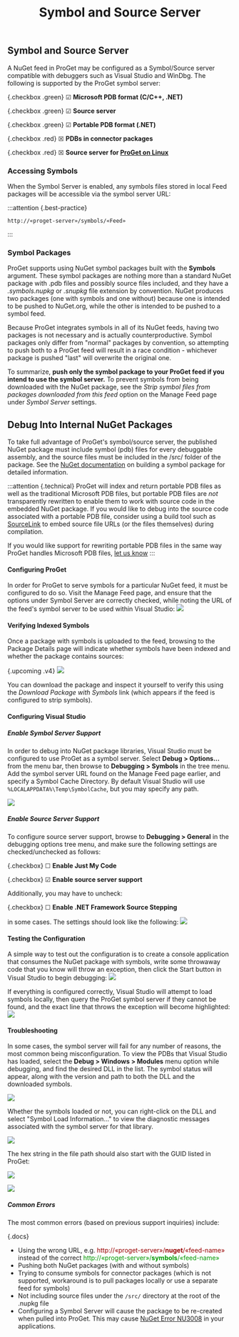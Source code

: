﻿---
title: Symbol and Source Server
sequence: 30
keywords: proget, feeds, packages, symbols, source, nuget, visual-studio-online
---

<style type="text/css">
    .red { color: #990000; }
    .green { color: #009900; }
    .checkbox { margin-left: 75px; }
    .documentation-content img { max-width: 635px; }
</style>

## Symbol and Source Server
A NuGet feed in ProGet may be configured as a Symbol/Source server compatible with debuggers such as Visual Studio and WinDbg. The following is supported by the ProGet symbol server:

{.checkbox .green} ☑ **Microsoft PDB format (C/C++, .NET)**

{.checkbox .green} ☑ **Source server**

{.checkbox .green} ☑ **Portable PDB format (.NET)**

{.checkbox .red} ☒ **PDBs in connector packages**

{.checkbox .red} ☒ **Source server for [ProGet on Linux](/support/documentation/proget/installation/installation-guide/linux-docker)**


### Accessing Symbols

When the Symbol Server is enabled, any symbols files stored in local Feed packages will be accessible via the symbol server URL:

:::attention {.best-practice}
```
http://«proget-server»/symbols/«Feed»
```
:::

### Symbol Packages

ProGet supports using NuGet symbol packages built with the **Symbols** argument. These symbol packages are nothing more than a standard NuGet package with .pdb files and possibly source files included, and they have a *.symbols.nupkg* or *.snupkg* file extension by convention. NuGet produces two packages (one with symbols and one without) because one is intended to be pushed to NuGet.org, while the other is intended to be pushed to a symbol feed.

Because ProGet integrates symbols in all of its NuGet feeds, having two packages is not necessary and is actually counterproductive. Symbol packages only differ from "normal" packages by convention, so attempting to push both to a ProGet feed will result in a race condition - whichever package is pushed "last" will overwrite the original one.

To summarize, **push only the symbol package to your ProGet feed if you intend to use the symbol server.** To prevent symbols from being downloaded with the NuGet package, see the *Strip symbol files from packages downloaded from this feed* option on the Manage Feed page under *Symbol Server* settings.

## Debug Into Internal NuGet Packages

To take full advantage of ProGet's symbol/source server, the published NuGet package must include symbol (pdb) files for every debuggable assembly, and the source files must be included in the /src/ folder of the package. See the <a href="http://docs.nuget.org/docs/creating-packages/creating-and-publishing-a-symbol-package">NuGet documentation</a> on building a symbol package for detailed information.

:::attention {.technical}
ProGet will index and return portable PDB files as well as the traditional Microsoft PDB files, but portable PDB files are <em>not</em> transparently rewritten to enable them to work with source code in the embedded NuGet package. If you would like to debug into the source code associated with a portable PDB file, consider using a build tool such as [SourceLink](https://github.com/ctaggart/SourceLink) to embed source file URLs (or the files themselves) during compilation.

If you would like support for rewriting portable PDB files in the same way ProGet handles Microsoft PDB files, [let us know](/contact)
:::

#### Configuring ProGet

In order for ProGet to serve symbols for a particular NuGet feed, it must be configured to do so. Visit the Manage Feed page, and ensure that the options under Symbol Server are correctly checked, while noting the URL of the feed's symbol server to be used within Visual Studio:
![](/resources/documentation/proget/symbols/feed-configuration.png)

#### Verifying Indexed Symbols

Once a package with symbols is uploaded to the feed, browsing to the Package Details page will indicate whether symbols have been indexed and whether the package contains sources:

{.upcoming .v4} ![](/resources/documentation/proget/symbols/package-details.png)

You can download the package and inspect it yourself to verify this using the <em>Download Package with Symbols</em> link (which appears if the feed is configured to strip symbols).

#### Configuring Visual Studio

##### Enable Symbol Server Support
In order to debug into NuGet package libraries, Visual Studio must be configured to use ProGet as a symbol server. Select **Debug > Options...** from the menu bar, then browse to **Debugging > Symbols** in the tree menu. Add the symbol server URL found on the Manage Feed page earlier, and specify a Symbol Cache Directory. By default Visual Studio will use `%LOCALAPPDATA%\Temp\SymbolCache`, but you may specify any path.

![](/resources/documentation/proget/symbols/enable-symbol-server.png)

##### Enable Source Server Support

To configure source server support, browse to **Debugging > General** in the debugging options tree menu, and make sure the following settings are checked/unchecked as follows:

{.checkbox} ☐ **Enable Just My Code**

{.checkbox} ☑ **Enable source server support**

Additionally, you may have to uncheck:

{.checkbox} ☐ **Enable .NET Framework Source Stepping**


in some cases. The settings should look like the following:
![](/resources/documentation/proget/symbols/debug-settings.png)

#### Testing the Configuration

A simple way to test out the configuration is to create a console application that consumes the NuGet package with symbols, write some throwaway code that you know will throw an exception, then click the Start button in Visual Studio to begin debugging:
![](/resources/documentation/proget/symbols/code1.png)

If everything is configured correctly, Visual Studio will attempt to load symbols locally, then query the ProGet symbol server if they cannot be found, and the exact line that throws the exception will become highlighted:
![](/resources/documentation/proget/symbols/code2.png)

#### Troubleshooting

In some cases, the symbol server will fail for any number of reasons, the most common being misconfiguration. To view the
PDBs that Visual Studio has loaded, select the  **Debug > Windows > Modules** menu option while debugging, and find the desired DLL in the list. The symbol status will appear, along with the version and path to both the DLL and the downloaded symbols.

![](/resources/documentation/proget/symbols/modules.png)

Whether the symbols loaded or not, you can right-click on the DLL and select "Symbol Load Information..." to view the diagnostic messages associated with the symbol server for that library.

![](/resources/documentation/proget/symbols/symbol-load-info.png)

The hex string in the file path should also start with the GUID listed in ProGet:

![](/resources/documentation/proget/symbols/hex.png)

![](/resources/documentation/proget/symbols/guid.png)

##### Common Errors

The most common errors (based on previous support inquiries) include:

{.docs}
- Using the wrong URL, e.g. <span class="red">http://«proget-server»/**nuget**/«feed-name»</span> instead of the correct <span class="green">http://«proget-server»/**symbols**/«feed-name»</span>
- Pushing both NuGet packages (with and without symbols)
- Trying to consume symbols for connector packages (which is not supported, workaround is to pull packages locally or use a separate feed for symbols)
- Not including source files under the `/src/` directory at the root of the .nupkg file
- Configuring a Symbol Server will cause the package to be re-created when pulled into ProGet. This may cause [NuGet Error NU3008](https://docs.microsoft.com/en-us/nuget/reference/errors-and-warnings/nu3008) in your applications.